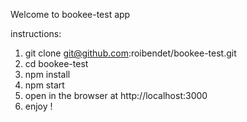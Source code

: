 Welcome to bookee-test app

instructions:

1. git clone git@github.com:roibendet/bookee-test.git
2. cd bookee-test
3. npm install
4. npm start
5. open in the browser at http://localhost:3000
6. enjoy !
